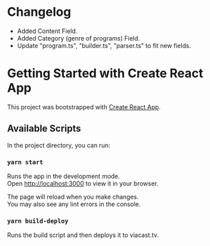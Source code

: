 # Changelog
* Added Content Field.
* Added Category (genre of programs) Field.
* Update "program.ts", "builder.ts", "parser.ts" to fit new fields.

# Getting Started with Create React App

This project was bootstrapped with [Create React App](https://github.com/facebook/create-react-app).

## Available Scripts

In the project directory, you can run:

### `yarn start`

Runs the app in the development mode.\
Open [http://localhost:3000](http://localhost:3000) to view it in your browser.

The page will reload when you make changes.\
You may also see any lint errors in the console.

### `yarn build-deploy`

Runs the build script and then deploys it to viacast.tv.
